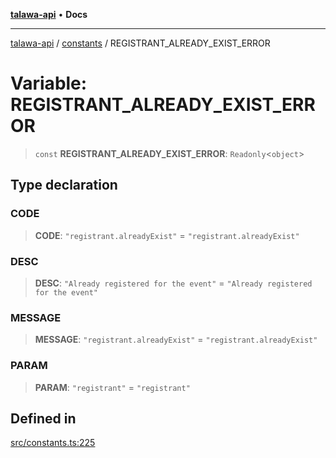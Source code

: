 [**talawa-api**](../../README.md) • **Docs**

***

[talawa-api](../../modules.md) / [constants](../README.md) / REGISTRANT\_ALREADY\_EXIST\_ERROR

# Variable: REGISTRANT\_ALREADY\_EXIST\_ERROR

> `const` **REGISTRANT\_ALREADY\_EXIST\_ERROR**: `Readonly`\<`object`\>

## Type declaration

### CODE

> **CODE**: `"registrant.alreadyExist"` = `"registrant.alreadyExist"`

### DESC

> **DESC**: `"Already registered for the event"` = `"Already registered for the event"`

### MESSAGE

> **MESSAGE**: `"registrant.alreadyExist"` = `"registrant.alreadyExist"`

### PARAM

> **PARAM**: `"registrant"` = `"registrant"`

## Defined in

[src/constants.ts:225](https://github.com/PalisadoesFoundation/talawa-api/blob/fe65d855b3d1e3e4af621340e7e8bfa0325634c1/src/constants.ts#L225)
